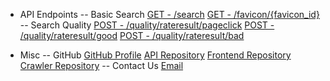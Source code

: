 - API Endpoints
-- Basic Search
[GET - /search](docs/search.md)
[GET - /favicon/{favicon_id}](docs/favicons.md)
-- Search Quality
[POST - /quality/rateresult/pageclick](docs/pageclick.md)
[POST - /quality/rateresult/good](docs/rategood.md)
[POST - /quality/rateresult/bad](docs/ratebad.md)

- Misc
-- GitHub
[GitHub Profile](https://github.com/Nova-Search)
[API Repository](https://github.com/Nova-Search/api)
[Frontend Repository](https://github.com/Nova-Search/frontend)
[Crawler Repository](https://github.com/Nova-Search/crawler)
-- Contact Us
[Email](mailto:contact@novasearch.xyz)